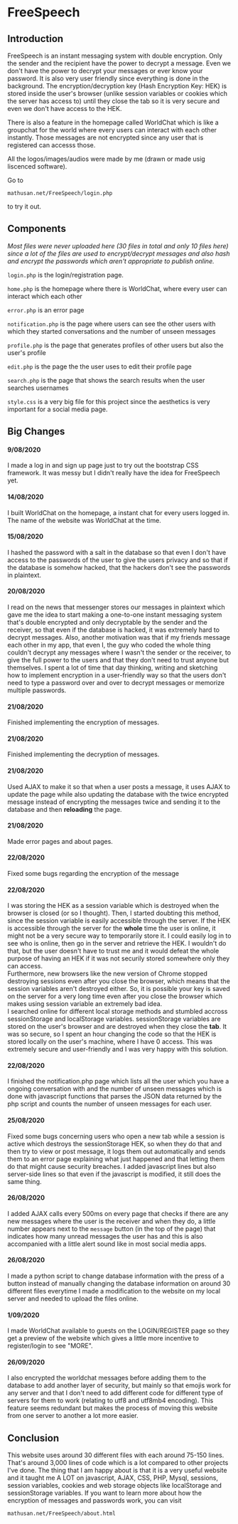 # FreeSpeech

## Introduction
FreeSpeech is an instant messaging system with double encryption. Only the sender and the recipient have the power to decrypt a message. Even we don't have the power to decrypt your messages or ever know your password. It is also very user friendly since everything is done in the background. The encryption/decryption key (Hash Encryption Key: HEK) is stored inside the user's browser (unlike session variables or cookies which the server has access to) until they close the tab so it is very secure and even we don't have access to the HEK.

There is also a feature in the homepage called WorldChat which is like a groupchat for the world where every users can interact with each other instantly. Those messages are not encrypted since any user that is registered can accesss those.

All the logos/images/audios were made by me (drawn or made usig liscenced software).

Go to 
```
mathusan.net/FreeSpeech/login.php
``` 
to try it out.


## Components
_Most files were never uploaded here (30 files in total and only 10 files here) since a lot of the files are used to encrypt/decrypt messages and also hash and encrypt the passwords which aren't appropriate to publish online._

`login.php` is the login/registration page.

`home.php` is the homepage where there is WorldChat, where every user can interact which each other 

`error.php` is an error page

`notification.php` is the page where users can see the other users with which they started conversations and the number of unseen messages

`profile.php` is the page that generates profiles of other users but also the user's profile

`edit.php` is the page the the user uses to edit their profile page

`search.php` is the page that shows the search results when the user searches usernames

`style.css` is a very big file for this project since the  aesthetics is very important for a social media page.


## Big Changes

#### 9/08/2020
I made a log in and sign up page just to try out the bootstrap CSS framework. It was messy but I didn't really have the idea for FreeSpeech yet.

#### 14/08/2020
I built WorldChat on the homepage, a instant chat for every users logged in. The name of the website was WorldChat at the time.

#### 15/08/2020
I hashed the password with a salt in the database so that even I don't have access to the passwords of the user to give the users privacy and so that if the database is somehow hacked, that the hackers don't see the passwords in plaintext.

#### 20/08/2020
I read on the news that messenger stores our messages in plaintext which gave me the idea to start making a one-to-one instant messaging system that's double encrypted and only decryptable by the sender and the receiver, so that even if the database is hacked, it was extremely hard to decrypt messages. Also, another motivation was that if my friends message each other in my app, that even I, the guy who coded the whole thing couldn't decrypt any messages where I wasn't the sender or the receiver, to give the full power to the users and that they don't need to trust anyone but themselves. I spent a lot of time that day thinking, writing and sketching how to implement encryption in a user-friendly way so that the users don't need to type a password over and over to decrypt messages or memorize multiple passwords.

#### 21/08/2020
Finished implementing the encryption of messages.

#### 21/08/2020
Finished implementing the decryption of messages. 

#### 21/08/2020
Used AJAX to make it so that when a user posts a message, it uses AJAX to update the page while also updating the database with the twice encrypted message instead of encrypting the messages twice and sending it to the database and then __reloading__ the page.

#### 21/08/2020
Made error pages and about pages.

#### 22/08/2020
Fixed some bugs regarding the encryption of the message

#### 22/08/2020
I was storing the HEK as a session variable which is destroyed when the browser is closed (or so I thought). Then, I started doubting this method, since the session variable is easily accessible through the server. If the HEK is accessible through the server for the __whole__ time the user is online, it might not be a very secure way to temporarily store it. I could easily log in to see who is online, then go in the server and retrieve the HEK. I wouldn't do that, but the user doesn't have to trust me and it would defeat the whole purpose of having an HEK if it was not securily stored somewhere only they can access.\
Furthermore, new browsers like the new version of Chrome stopped destroying sessions even after you close the browser, which means that the session variables aren't destroyed either. So, it is possible your key is saved on the server for a very long time even after you close the browser which makes using session variable an extremely bad idea.\
I searched online for different local storage methods and stumbled accross sessionStorage and localStorage variables. sessionStorage variables are stored on the user's browser and are destroyed when they close the __tab__. It was so secure, so I spent an hour changing the code so that the HEK is stored locally on the user's machine, where I have 0 access. This was extremely secure and user-friendly and I was very happy with this solution.


#### 22/08/2020
I finished the notification.php page which lists all the user which you have a ongoing conversation with and the number of unseen messages which is done with javascript functions that parses the JSON data returned by the php script and counts the number of unseen messages for each user.


#### 25/08/2020
Fixed some bugs concerning users who open a new tab while a session is active which destroys the sessionStorage HEK, so when they do that and then try to view or post message, it logs them out automatically and sends them to an error page explaining what just happened and that letting them do that might cause security breaches. I added javascript lines but also server-side lines so that even if the javascript is modified, it still does the same thing.

#### 26/08/2020
I added AJAX calls every 500ms on every page that checks if there are any new messages where the user is the receiver and when they do, a little number appears next to the `message` button (in the top of the page) that indicates how many unread messages the user has and this is also accompanied with a little alert sound like in most social media apps.


#### 26/08/2020
I made a python script to change database information with the press of a button instead of manually changing the database information on around 30 different files everytime I made a modification to the website on my local server and needed to upload the files online.

#### 1/09/2020
I made WorldChat available to guests on the LOGIN/REGISTER page so they get a preview of the website which gives a little more incentive to register/login to see "MORE".

#### 26/09/2020
I also encrypted the worldchat messages before adding them to the database to add another layer of security, but mainly so that emojis work for any server and that I don't need to add different code for different type of servers for them to work (relating to utf8 and utf8mb4 encoding). This feature seems redundant but makes the process of moving this website from one server to another a lot more easier.

## Conclusion
This website uses around 30 different files with each around 75-150 lines. That's around 3,000 lines of code which is a lot compared to other projects I've done. The thing that I am happy about is that it is a very useful website and it taught me A LOT on javascript, AJAX, CSS, PHP, Mysql, sessions, session variables, cookies and web storage objects like localStorage and sessionStorage variables.
If you want to learn more about how the encryption of messages and passwords work, you can visit 
```
mathusan.net/FreeSpeech/about.html
``` 
